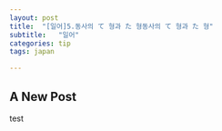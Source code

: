 ```yaml
---
layout: post
title:  "[일어]5.동사의 て 형과 た 형동사의 て 형과 た 형"
subtitle:   "일어"
categories: tip
tags: japan

---
```

## A New Post

test